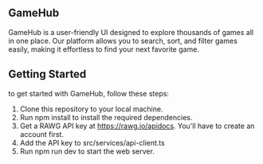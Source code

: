 ## GameHub 
GameHub is a user-friendly UI designed to explore thousands of games all in one place. Our platform allows you to search, sort, and filter games easily, making it effortless to find your next favorite game.


## Getting Started

to get started with GameHub, follow these steps:

1. Clone this repository to your local machine.
2. Run npm install to install the required dependencies.
3. Get a RAWG API key at https://rawg.io/apidocs. You'll have to create an account first.
4. Add the API key to src/services/api-client.ts
5. Run npm run dev to start the web server.
